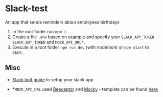 # Slack-test
An app that sends reminders about employees birthdays
1. In the root folder run `npm i`.
2. Create a file `.env` based on [example](.env.example) and specify your `SLACK_APP_TOKEN` `SLACK_BOT_TOKEN` and `MOCK_API_URL*`.
3. Execute in a root folder `npm run dev` (with nodemon) or `npm start` to start.
## Misc
* [Slack bolt guide](https://slack.dev/bolt-js/tutorial/getting-started-http) to setup your slack app

* *`MOCK_API_URL` used [Beeceptor](https://beeceptor.com/) and [Mocky](https://designer.mocky.io/) - template can be found [here](birthdays.json)
